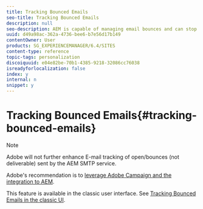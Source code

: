 ```yaml
---
title: Tracking Bounced Emails
seo-title: Tracking Bounced Emails
description: null
seo-description: AEM is capable of managing email bounces and can stop sending newsletters to those adresses
uuid: d49a98ac-362a-4736-bee6-b7e56d17b149
contentOwner: User
products: SG_EXPERIENCEMANAGER/6.4/SITES
content-type: reference
topic-tags: personalization
discoiquuid: e04e82be-70b1-4385-9218-32086cc76038
isreadyforlocalization: false
index: y
internal: n
snippet: y
---
```


# Tracking Bounced Emails{#tracking-bounced-emails}

>[!NOTE]
>
>Adobe will not further enhance E-mail tracking of open/bounces (not deliverable) sent by the AEM SMTP service.
>
>Adobe's recommendation is to [leverage Adobe Campaign and the integration to AEM](../../administering/using/campaign.md).

This feature is available in the classic user interface. See [Tracking Bounced Emails in the classic UI](../../classic-ui-authoring/using/classic-personalization-campaigns-email-tracking-bounces.md).
